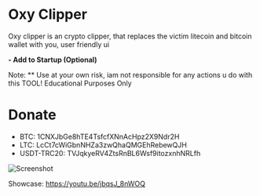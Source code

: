# Oxy Clipper

Oxy clipper is an crypto clipper, that replaces the victim litecoin and bitcoin wallet with you, user friendly ui

**- Add to Startup (Optional)** 

Note: ** Use at your own risk, iam not responsible for any actions u do with this TOOL! Educational Purposes Only

# Donate

- BTC: 1CNXJbGe8hTE4TsfcfXNnAcHpz2X9Ndr2H
- LTC: LcCt7cWiGbnNHZa3zwQhaQMGEhRebewQJH
- USDT-TRC20: TVJqkyeRV4ZtsRnBL6Wsf9itozxnhNRLfh
  
![Screenshot](https://media.discordapp.net/attachments/1188994132618784820/1188995185120653422/image.png?ex=659c8d0e&is=658a180e&hm=0aa8eb1fad310a28a76ad91cca5dd96024127f3a886e6a450690267826527edd&=&format=webp&quality=lossless)

Showcase: https://youtu.be/jbqsJ_8nWOQ
